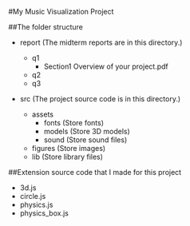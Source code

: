 #My Music Visualization Project

##The folder structure

* report (The midterm reports are in this directory.)
  * q1
      * Section1 Overview of your project.pdf
  * q2
  * q3


* src (The project source code is in this directory.)
  * assets
      * fonts (Store fonts)
      * models (Store 3D models)
      * sound (Store sound files)
  * figures (Store images)
  * lib (Store library files)

##Extension source code that I made for this project

* 3d.js
* circle.js
* physics.js
* physics_box.js


